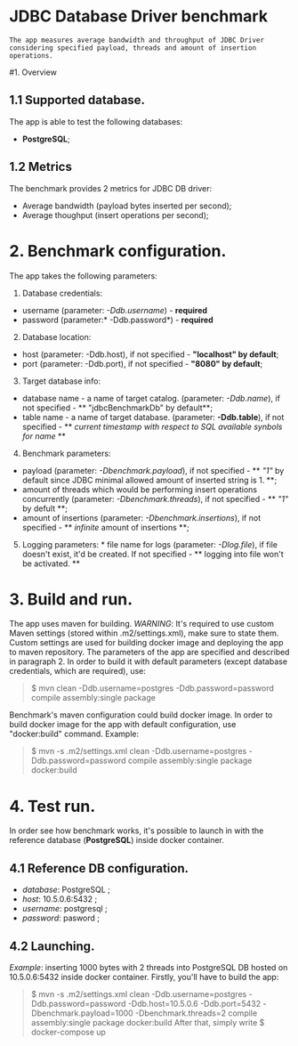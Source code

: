 # JDBC Database Driver benchmark 

	The app measures average bandwidth and throughput of JDBC Driver considering specified payload, threads and amount of insertion operations. 


#1. Overview

## 1.1 Supported database.
The app is able to test the following databases: 
 * **PostgreSQL**;

## 1.2 Metrics
The benchmark provides 2 metrics for JDBC DB driver: 
 * Average bandwidth (payload bytes inserted per second);
 * Average thoughput (insert operations per second);

# 2. Benchmark configuration.

The app takes the following parameters: 
  1. Database credentials: 
   * username (parameter: *-Ddb.username*) - **required**
   * password (parameter:* -Ddb.password*) - **required** 
  2. Database location: 
   * host (parameter: -Ddb.host), if not specified - **"localhost" by default**; 
   * port (parameter: -Ddb.port), if not specified - **"8080" by default**;
  3. Target database info: 
   * database name - a name of target catalog. (parameter: *-Ddb.name*), if not specified - ** "jdbcBenchmarkDb" by default**;
   * table name - a name of target database. (parameter: **-Ddb.table**), if not specified - ** *current timestamp with respect to SQL available synbols for name* **
  4. Benchmark parameters:     
   * payload (parameter: *-Dbenchmark.payload*), if not specified - ** *"1"* by default since JDBC minimal allowed amount of inserted string is 1. **;
   * amount of threads which would be performing insert operations concurrently (parameter: *-Dbenchmark.threads*), if not specified - ** *"1"* by defult **;
   * amount of insertions (parameter: *-Dbenchmark.insertions*), if not specified - ** *infinite* amount of insertions **;
   5. Logging parameters: 
    * file name for logs (parameter: *-Dlog.file*), if file doesn't exist, it'd be created. If not specified - ** logging into file won't be activated. **


# 3. Build and run. 

 The app uses maven for building. *WARNING*: It's required to use custom Maven settings (stored within .m2/settings.xml), make sure to state them. 
 Custom settings are used for building docker image and deploying the app to maven repository. 
 The parameters of the app are specified and described in paragraph 2. 
In order to build it with default parameters (except database credentials, which are required), use: 
 > $ mvn clean -Ddb.username=postgres -Ddb.password=password compile assembly:single package

Benchmark's maven configuration could build docker image. In order to build docker image for the app with default configuration, use "docker:build" command. Example:

> $ mvn -s .m2/settings.xml clean -Ddb.username=postgres -Ddb.password=password compile assembly:single package docker:build

# 4. Test run. 

In order see how benchmark works, it's possible to launch in with the reference database (**PostgreSQL**) inside docker container. 

## 4.1 Reference DB configuration. 
 * *database*: PostgreSQL ;
 * *host*:  10.5.0.6:5432 ;
 * *username*: postgresql ;
 * *password*: pasword ;

 ## 4.2 Launching. 
  *Example*: inserting 1000 bytes with 2 threads into PostgreSQL DB hosted on 10.5.0.6:5432 inside docker container.
  Firstly, you'll have to build the app: 
  > $ mvn -s .m2/settings.xml  clean -Ddb.username=postgres -Ddb.password=password -Ddb.host=10.5.0.6 -Ddb.port=5432 -Dbenchmark.payload=1000 -Dbenchmark.threads=2 compile assembly:single package docker:build
  After that, simply write
  > $ docker-compose up 

